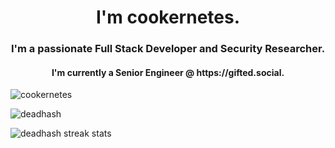 <h1 align="center">I'm cookernetes.</h1>
<h3 align="center">I'm a passionate Full Stack Developer and Security Researcher.</h3>
<h4 align="center">I'm currently a Senior Engineer @ https://gifted.social.</h4>

<p align="left"> <img src="https://komarev.com/ghpvc/?username=cookernetes&label=Profile%20views&color=0e75b6&style=flat" alt="cookernetes" /> </p>

<p><img align="center" src="https://github-readme-stats.vercel.app/api/top-langs?username=cookernetes&show_icons=true&locale=en&layout=compact" alt="deadhash" /></p>
<p><img align="center" src="https://github-readme-streak-stats.herokuapp.com/?user=cookernetes&theme=highcontrast" alt="deadhash streak stats" /></p>
